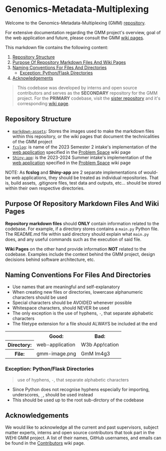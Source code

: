 # Genomics-Metadata-Multiplexing

Welcome to the  Genomics-Metadata-Multiplexing (GMM) [repository](https://github.com/WEHI-ResearchComputing/Genomics-Metadata-Multiplexing).

For extensive documentation regarding the GMM project's overview, goal of the web application and future, please consult the GMM [wiki pages](https://github.com/WEHI-ResearchComputing/Genomics-Metadata-Multiplexing/wiki).

This markdown file contains the following content:
1. [Repository Structure](#repository-structure)
2. [Purpose Of Repository Markdown Files And Wiki Pages](#purpose-of-repository-markdown-files-and-wiki-pages)
3. [Naming Conventions For Files And Directories](#naming-conventions-for-files-and-directories)
    - [Exception: Python/Flask Directories](#exception-pythonflask-directories)
4. [Acknowledgements](#acknowledgements)

> This codebase was developed by interns and open source contributors and serves as the **SECONDARY** repository for the GMM project. For the **PRIMARY** codebase, visit the [sister repository](https://github.com/WEHIGenomicsRnD/celseq-sample-sheet-generator) and it's corresponding [wiki page](https://github.com/WEHI-ResearchComputing/Genomics-Metadata-Multiplexing/wiki/Sister-Repository).

## Repository Structure
- [```markdown-assets```](./markdown-assets/): Stores the images used to make the markdown files within this repository, or the wiki pages that document the technicalities of the GMM project
- [```fcslog```](./fcslog/): is name of the 2023 Semester 2 intake's implementation of the [web application](https://github.com/WEHI-ResearchComputing/Genomics-Metadata-Multiplexing/wiki/Problem-Space#web-application) specified in the [Problem Space](https://github.com/WEHI-ResearchComputing/Genomics-Metadata-Multiplexing/wiki/Problem-Space) wiki page
- [```Shiny-app```](./Shiny-app/): is the 2023-2024 Summer intake's implementation of the [web application](https://github.com/WEHI-ResearchComputing/Genomics-Metadata-Multiplexing/wiki/Problem-Space#web-application) specified in the [Problem Space](https://github.com/WEHI-ResearchComputing/Genomics-Metadata-Multiplexing/wiki/Problem-Space) wiki page

NOTE: As **fcslog** and **Shiny-app** are 2 separate implementations of would-be web applications, they should be treated as individual repositories. That is, build assets, .gitignore files, test data and outputs, etc... should be stored within their own respective directories.

## Purpose Of Repository Markdown Files And Wiki Pages
**Repository markdown files** should **ONLY** contain information related to the codebase. For example, if a directory stores contains a ```main.py``` Python file. The README.md file within said directory should explain what ```main.py``` does, and any useful commands such as the execution of said file.

**Wiki Pages** on the other hand provide information **NOT** related to the codebase. Examples include the context behind the GMM project, design decisions behind software architecture, etc.

## Naming Conventions For Files And Directories
- Use names that are meaningful and self-explanatory
- When creating new files or directories, lowercase alphanumeric characters should be used
- Special characters should be AVOIDED whenever possible
- Whitespace characters, should NEVER be used
- The only exception is the use of hyphens, ```-```, that separate alphabetic characters
- The filetype extension for a file should ALWAYS be included at the end
<table>
    <tr>
        <th>&nbsp</th>
        <th>Good:</th>
        <th>Bad:</th>
    </tr>
    <tr>
        <th>Directory:</th>
        <td>web-application</td>
        <td>W3b App!cation</td>
    </tr>
    <tr>
        <th>File:</th>
        <td>gmm-image.png</td>
        <td>GmM Im4g3</td> 
    </tr>
</table>

### Exception: Python/Flask Directories
> use of hyphens, ```-```, that separate alphabetic characters
- Since Python does not recognise hyphens especially for importing, underscores, ```_```, should be used instead
- This should be used up to the root sub-dirctory of the codebase

## Acknowledgements
We would like to acknowledge all the current and past supervisors, subject matter experts, interns and open source contributors that took part in the WEHI GMM project. A list of their names, GitHub usernames, and emails can be found in the [Contributors](https://github.com/WEHI-ResearchComputing/Genomics-Metadata-Multiplexing/wiki/Contributors) wiki page.
